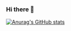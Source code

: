### Hi there 👋

[![Anurag's GitHub stats](https://github-readme-stats.vercel.app/api?username=Fantom250YT&theme=react)](https://github.com/anuraghazra/github-readme-stats)
